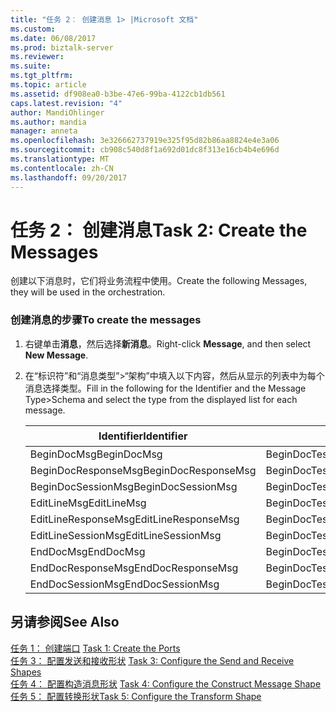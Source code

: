 ```yaml
---
title: "任务 2︰ 创建消息 1> |Microsoft 文档"
ms.custom: 
ms.date: 06/08/2017
ms.prod: biztalk-server
ms.reviewer: 
ms.suite: 
ms.tgt_pltfrm: 
ms.topic: article
ms.assetid: df908ea0-b3be-47e6-99ba-4122cb1db561
caps.latest.revision: "4"
author: MandiOhlinger
ms.author: mandia
manager: anneta
ms.openlocfilehash: 3e326662737919e325f95d82b86aa8824e4e3a06
ms.sourcegitcommit: cb908c540d8f1a692d01dc8f313e16cb4b4e696d
ms.translationtype: MT
ms.contentlocale: zh-CN
ms.lasthandoff: 09/20/2017
---
```

# <a name="task-2-create-the-messages"></a><span data-ttu-id="dc7c2-102">任务 2： 创建消息</span><span class="sxs-lookup"><span data-stu-id="dc7c2-102">Task 2: Create the Messages</span></span>
<span data-ttu-id="dc7c2-103">创建以下消息时，它们将业务流程中使用。</span><span class="sxs-lookup"><span data-stu-id="dc7c2-103">Create the following Messages, they will be used in the orchestration.</span></span>  
  
### <a name="to-create-the-messages"></a><span data-ttu-id="dc7c2-104">创建消息的步骤</span><span class="sxs-lookup"><span data-stu-id="dc7c2-104">To create the messages</span></span>  
  
1.  <span data-ttu-id="dc7c2-105">右键单击**消息**，然后选择**新消息**。</span><span class="sxs-lookup"><span data-stu-id="dc7c2-105">Right-click **Message**, and then select **New Message**.</span></span>  
  
2.  <span data-ttu-id="dc7c2-106">在“标识符”和“消息类型”>“架构”中填入以下内容，然后从显示的列表中为每个消息选择类型。</span><span class="sxs-lookup"><span data-stu-id="dc7c2-106">Fill in the following for the Identifier and the Message Type>Schema and select the type from the displayed list for each message.</span></span>  
  
    |<span data-ttu-id="dc7c2-107">Identifier</span><span class="sxs-lookup"><span data-stu-id="dc7c2-107">Identifier</span></span>|<span data-ttu-id="dc7c2-108">消息类型 > 架构</span><span class="sxs-lookup"><span data-stu-id="dc7c2-108">Message Type>Schema</span></span>|  
    |----------------|--------------------------|  
    |<span data-ttu-id="dc7c2-109">BeginDocMsg</span><span class="sxs-lookup"><span data-stu-id="dc7c2-109">BeginDocMsg</span></span>|<span data-ttu-id="dc7c2-110">BeginDocTest.B4200310Service_1.F4211FSBeginDoc</span><span class="sxs-lookup"><span data-stu-id="dc7c2-110">BeginDocTest.B4200310Service_1.F4211FSBeginDoc</span></span>|  
    |<span data-ttu-id="dc7c2-111">BeginDocResponseMsg</span><span class="sxs-lookup"><span data-stu-id="dc7c2-111">BeginDocResponseMsg</span></span>|<span data-ttu-id="dc7c2-112">BeginDocTest.B4200310Service_1.F4211FSBeginDocResponse</span><span class="sxs-lookup"><span data-stu-id="dc7c2-112">BeginDocTest.B4200310Service_1.F4211FSBeginDocResponse</span></span>|  
    |<span data-ttu-id="dc7c2-113">BeginDocSessionMsg</span><span class="sxs-lookup"><span data-stu-id="dc7c2-113">BeginDocSessionMsg</span></span>|<span data-ttu-id="dc7c2-114">BeginDocTest.B4200310Service_1.F4211FSBeginDoc</span><span class="sxs-lookup"><span data-stu-id="dc7c2-114">BeginDocTest.B4200310Service_1.F4211FSBeginDoc</span></span>|  
    |<span data-ttu-id="dc7c2-115">EditLineMsg</span><span class="sxs-lookup"><span data-stu-id="dc7c2-115">EditLineMsg</span></span>|<span data-ttu-id="dc7c2-116">BeginDocTest.B4200310Service_1.F4211FSEditLine</span><span class="sxs-lookup"><span data-stu-id="dc7c2-116">BeginDocTest.B4200310Service_1.F4211FSEditLine</span></span>|  
    |<span data-ttu-id="dc7c2-117">EditLineResponseMsg</span><span class="sxs-lookup"><span data-stu-id="dc7c2-117">EditLineResponseMsg</span></span>|<span data-ttu-id="dc7c2-118">BeginDocTest.B4200310Service_1.F4211FSEditLineResponse</span><span class="sxs-lookup"><span data-stu-id="dc7c2-118">BeginDocTest.B4200310Service_1.F4211FSEditLineResponse</span></span>|  
    |<span data-ttu-id="dc7c2-119">EditLineSessionMsg</span><span class="sxs-lookup"><span data-stu-id="dc7c2-119">EditLineSessionMsg</span></span>|<span data-ttu-id="dc7c2-120">BeginDocTest.B4200310Service_1.F4211FSEditLine</span><span class="sxs-lookup"><span data-stu-id="dc7c2-120">BeginDocTest.B4200310Service_1.F4211FSEditLine</span></span>|  
    |<span data-ttu-id="dc7c2-121">EndDocMsg</span><span class="sxs-lookup"><span data-stu-id="dc7c2-121">EndDocMsg</span></span>|<span data-ttu-id="dc7c2-122">BeginDocTest.B4200310Service_1.F4211FSEndDoc</span><span class="sxs-lookup"><span data-stu-id="dc7c2-122">BeginDocTest.B4200310Service_1.F4211FSEndDoc</span></span>|  
    |<span data-ttu-id="dc7c2-123">EndDocResponseMsg</span><span class="sxs-lookup"><span data-stu-id="dc7c2-123">EndDocResponseMsg</span></span>|<span data-ttu-id="dc7c2-124">BeginDocTest.B4200310Service_1.F4211FSEndDocResponse</span><span class="sxs-lookup"><span data-stu-id="dc7c2-124">BeginDocTest.B4200310Service_1.F4211FSEndDocResponse</span></span>|  
    |<span data-ttu-id="dc7c2-125">EndDocSessionMsg</span><span class="sxs-lookup"><span data-stu-id="dc7c2-125">EndDocSessionMsg</span></span>|<span data-ttu-id="dc7c2-126">BeginDocTest.B4200310Service_1.F4211FSEndDoc</span><span class="sxs-lookup"><span data-stu-id="dc7c2-126">BeginDocTest.B4200310Service_1.F4211FSEndDoc</span></span>|  
  
## <a name="see-also"></a><span data-ttu-id="dc7c2-127">另请参阅</span><span class="sxs-lookup"><span data-stu-id="dc7c2-127">See Also</span></span>  
 <span data-ttu-id="dc7c2-128">[任务 1： 创建端口](../core/task-1-create-the-ports2.md) </span><span class="sxs-lookup"><span data-stu-id="dc7c2-128">[Task 1: Create the Ports](../core/task-1-create-the-ports2.md) </span></span>  
 <span data-ttu-id="dc7c2-129">[任务 3： 配置发送和接收形状](../core/task-3-configure-the-send-and-receive-shapes1.md) </span><span class="sxs-lookup"><span data-stu-id="dc7c2-129">[Task 3: Configure the Send and Receive Shapes](../core/task-3-configure-the-send-and-receive-shapes1.md) </span></span>  
 <span data-ttu-id="dc7c2-130">[任务 4： 配置构造消息形状](../core/task-4-configure-the-construct-message-shape2.md) </span><span class="sxs-lookup"><span data-stu-id="dc7c2-130">[Task 4: Configure the Construct Message Shape](../core/task-4-configure-the-construct-message-shape2.md) </span></span>  
 [<span data-ttu-id="dc7c2-131">任务 5： 配置转换形状</span><span class="sxs-lookup"><span data-stu-id="dc7c2-131">Task 5: Configure the Transform Shape</span></span>](../core/task-5-configure-the-transform-shape1.md)